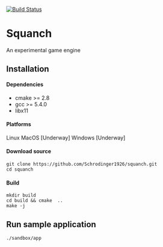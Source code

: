 [![Build Status](https://travis-ci.org/Schrodinger1926/squanch.svg?branch=master)](https://travis-ci.org/Schrodinger1926/squanch)


# Squanch
An experimental game engine


## Installation
#### Dependencies
* cmake >= 2.8
* gcc >= 5.4.0
* libx11
#### Platforms
Linux 
MacOS  [Underway]
Windows [Underway]


#### Download source
```
git clone https://github.com/Schrodinger1926/squanch.git
cd squanch
```
#### Build
```
mkdir build
cd build && cmake  ..
make -j
```
## Run sample application
`./sandbox/app`
